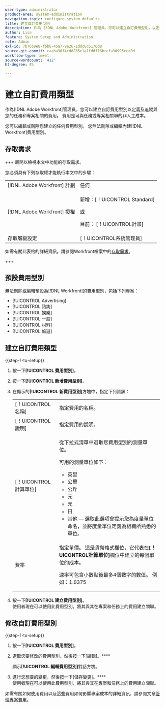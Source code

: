 ```yaml
---
user-type: administrator
product-area: system-administration
navigation-topic: configure-system-defaults
title: 建立自訂費用型別
description: 作為 [!DNL Adobe Workfront] 管理員，您可以建立自訂費用型別，以定義及追蹤與您的任務和專案相關的費用。 費用是可與任務或專案相關聯的非人工成本。
author: Lisa
feature: System Setup and Administration
role: Admin
exl-id: 7b76b9e8-fbb8-45a7-9e26-1ddc6d5176d8
source-git-commit: caaba90f4cdd835e1a1fddf16bcefa30995cca0d
workflow-type: tm+mt
source-wordcount: '412'
ht-degree: 4%

---
```


# 建立自訂費用類型

<!--**DON'T DELETE, DRAFT OR HIDE THIS ARTICLE. IT IS LINKED TO THE PRODUCT THROUGH THE CONTEXT SENSITIVE HELP LINKS.-->

作為[!DNL Adobe Workfront]管理員，您可以建立自訂費用型別以定義及追蹤與您的任務和專案相關的費用。 費用是可與任務或專案相關聯的非人工成本。

您可以編輯或刪除您建立的任何費用型別。 您無法刪除或編輯內建[!DNL Workfront]費用型別。

## 存取需求

+++ 展開以檢視本文中功能的存取需求。

您必須具有下列存取權才能執行本文中的步驟：

<table style="table-layout:auto"> 
 <col> 
 <col> 
 <tbody> 
  <tr> 
   <td role="rowheader">[!DNL Adobe Workfront] 計劃</td> 
   <td>任何</td> 
  </tr> 
  <tr> 
   <td role="rowheader">[!DNL Adobe Workfront] 授權</td> 
   <td><p>新增：[！UICONTROL Standard]</p>
   或
   <p>目前： [！UICONTROL計畫]</p>
   </td> 
  </tr> 
  <tr> 
   <td role="rowheader">存取層級設定</td> 
   <td>[！UICONTROL系統管理員]</td>
  </tr>
 </tbody> 
</table>

如需有關此表格的詳細資訊，請參閱Workfront檔案中的[存取需求](/help/quicksilver/administration-and-setup/add-users/access-levels-and-object-permissions/access-level-requirements-in-documentation.md)。

+++

## 預設費用型別

無法刪除或編輯預設為[!DNL Workfront]的費用型別，包括下列專案：

* [!UICONTROL Advertising]
* [!UICONTROL 諮詢]
* [!UICONTROL 娛樂]
* [!UICONTROL 一般]
* [!UICONTROL 材料]
* [!UICONTROL 旅遊]

## 建立自訂費用類型

{{step-1-to-setup}}

1. 按一下&#x200B;**[!UICONTROL 費用型別]**。
1. 按一下&#x200B;**[!UICONTROL 新增費用型別]**。
1. 在顯示的&#x200B;**[!UICONTROL 新費用型別]**&#x200B;方塊中，指定下列資訊：

   <table style="table-layout:auto"> 
    <col> 
    <col> 
    <tbody> 
     <tr> 
      <td role="rowheader">[！UICONTROL名稱]</td> 
      <td>指定費用的名稱。</td> 
     </tr> 
     <tr> 
      <td role="rowheader">[！UICONTROL說明]</td> 
      <td>指定費用的說明。</td> 
     </tr> 
     <tr> 
      <td role="rowheader">[！UICONTROL計算單位]</td> 
      <td> <p>從下拉式清單中選取您費用型別的測量單位。</p> <p>可用的測量單位如下：</p> 
       <ul> 
        <li>英里</li> 
        <li>公里</li> 
        <li>公斤</li> 
        <li>元</li> 
        <li>元</li> 
        <li>日</li> 
        <li>其他 — 選取此選項會提示您為度量單位命名，並將度量單位定義為組織所熟悉的單位。</li> 
       </ul> </td> 
     </tr> 
     <tr> 
      <td role="rowheader">費率</td> 
      <td> <p>指定單價。 這是貨幣格式欄位，它代表在<strong>[！UICONTROL計算單位]</strong>欄位中建立的每個單位的成本。 </p> <p>速率可包含小數點後最多4個數字的數值。 例如：1.0375</p> </td> 
     </tr> 
    </tbody> 
   </table>

1. 按一下&#x200B;**[!UICONTROL 建立費用型別]**。\
   使用者現在可以使用此費用型別，將其與其在專案和任務上的費用建立關聯。

## 修改自訂費用型別

{{step-1-to-setup}}

1. 按一下&#x200B;**[!UICONTROL 費用型別]**。
1. 選取您要修改的費用型別，然後按一下[編輯]。****

   顯示&#x200B;**[!UICONTROL 編輯費用型別]**&#x200B;對話方塊。

1. 進行您想要的變更，然後按一下[儲存變更]。****\
   使用者現在可以使用此費用型別，將其與其在專案和任務上的費用建立關聯。

如需有關如何使用費用以及這些費用如何影響專案成本的詳細資訊，請參閱文章[管理專案費用](../../../manage-work/projects/project-finances/manage-project-expenses.md)。
